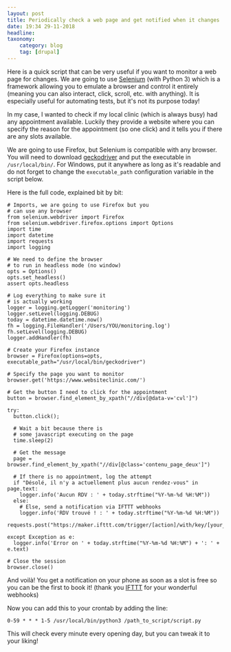 ```yaml
---
layout: post
title: Periodically check a web page and get notified when it changes
date: 19:34 29-11-2018
headline: 
taxonomy:
    category: blog
    tag: [drupal]
---
```


Here is a quick script that can be very useful if you want to monitor a web page for changes. We are going to use [Selenium](https://www.seleniumhq.org/) (with Python 3) which is a framework allowing you to emulate a browser and control it entirely (meaning you can also interact, click, scroll, etc. with anything). It is especially useful for automating tests, but it's not its purpose today!

In my case, I wanted to check if my local clinic (which is always busy) had any appointment available. Luckily they provide a website where you can specify the reason for the appointment (so one click) and it tells you if there are any slots available.

We are going to use Firefox, but Selenium is compatible with any browser. You will need to download [geckodriver](https://github.com/mozilla/geckodriver/releases) and put the executable in `/usr/local/bin/`. For Windows, put it anywhere as long as it's readable and do not forget to change the `executable_path` configuration variable in the script below.

Here is the full code, explained bit by bit:

```
# Imports, we are going to use Firefox but you
# can use any browser
from selenium.webdriver import Firefox
from selenium.webdriver.firefox.options import Options
import time
import datetime
import requests
import logging

# We need to define the browser
# to run in headless mode (no window)
opts = Options()
opts.set_headless()
assert opts.headless  

# Log everything to make sure it 
# is actually working
logger = logging.getLogger('monitoring')
logger.setLevel(logging.DEBUG)
today = datetime.datetime.now()
fh = logging.FileHandler('/Users/YOU/monitoring.log')
fh.setLevel(logging.DEBUG)
logger.addHandler(fh)

# Create your Firefox instance
browser = Firefox(options=opts, executable_path="/usr/local/bin/geckodriver")

# Specify the page you want to monitor
browser.get('https://www.websiteclinic.com/')

# Get the button I need to click for the appointment
button = browser.find_element_by_xpath("//div[@data-v='cvl']")
  
try:
  button.click();
  
  # Wait a bit because there is
  # some javascript executing on the page
  time.sleep(2)

  # Get the message
  page = browser.find_element_by_xpath("//div[@class='contenu_page_deux']")
  
  # If there is no appointment, log the attempt
  if "Désolé, il n'y a actuellement plus aucun rendez-vous" in page.text:
    logger.info('Aucun RDV : ' + today.strftime("%Y-%m-%d %H:%M"))
  else:
    # Else, send a notification via IFTTT webhooks
    logger.info('RDV trouvé ! : ' + today.strftime("%Y-%m-%d %H:%M"))
    requests.post("https://maker.ifttt.com/trigger/[action]/with/key/[your_key]")

except Exception as e:
  logger.info('Error on ' + today.strftime("%Y-%m-%d %H:%M") + ': ' + e.text)

# Close the session
browser.close()
```

And voilà! You get a notification on your phone as soon as a slot is free so you can be the first to book it! (thank you [IFTTT](http://ifttt.com/) for your wonderful webhooks)

Now you can add this to your crontab by adding the line:
```
0-59 * * * 1-5 /usr/local/bin/python3 /path_to_script/script.py
```
This will check every minute every opening day, but you can tweak it to your liking!

